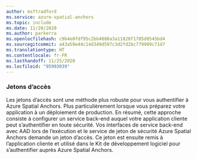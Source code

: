 ```yaml
---
author: msftradford
ms.service: azure-spatial-anchors
ms.topic: include
ms.date: 11/20/2020
ms.author: parkerra
ms.openlocfilehash: c9b4e0fdf95c2bb4888a3a11820f1785d8545bd4
ms.sourcegitcommit: a43a59e44c14d349d597c3d2fd2bc779989c71d7
ms.translationtype: HT
ms.contentlocale: fr-FR
ms.lasthandoff: 11/25/2020
ms.locfileid: "95993039"
---
```

### <a name="access-tokens"></a>Jetons d’accès

Les jetons d’accès sont une méthode plus robuste pour vous authentifier à Azure Spatial Anchors. Plus particulièrement lorsque vous préparez votre application à un déploiement de production. En résumé, cette approche consiste à configurer un service back-end auquel votre application cliente peut s’authentifier en toute sécurité. Vos interfaces de service back-end avec AAD lors de l’exécution et le service de jeton de sécurité Azure Spatial Anchors demande un jeton d’accès. Ce jeton est ensuite remis à l’application cliente et utilisé dans le Kit de développement logiciel pour s’authentifier auprès Azure Spatial Anchors.
